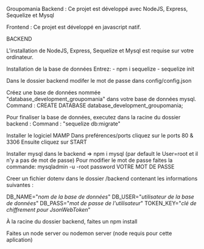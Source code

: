 Groupomania
Backend : Ce projet est développé avec NodeJS, Express, Sequelize et Mysql

Frontend : Ce projet est développé en javascript natif.

BACKEND

L'installation de NodeJS, Express, Sequelize et Mysql est requise sur votre ordinateur.

Installation de la base de données Entrez: - npm i sequelize - sequelize init

Dans le dossier backend modifer le mot de passe dans config/config.json

Créez une base de données nommée "database_development_groupomania" dans votre base de données mysql. Command : CREATE DATABASE database_development_groupomania;

Pour finaliser la base de données, executez dans la racine du dossier backend : Command : "sequelize db:migrate"

Installer le logiciel MAMP Dans preférences/ports cliquez sur le ports 80 & 3306 Ensuite cliquez sur START

Installer mysql dans le backend => npm i mysql (par default le User=root et il n'y a pas de mot de passe) Pour modifier le mot de passe faites la commande: mysqladmin -u -root password VOTRE MOT DE PASSE

Creer un fichier dotenv dans le dossier /backend contenant les informations suivantes :

DB_NAME="*nom de la base de données*"
DB_USER="*utilisateur de la base de données*"
DB_PASS="*mot de passe de l'utilisateur*"
TOKEN_KEY="*clé de chiffrement pour JsonWebToken*"

À la racine du dossier backend, faites un npm install

Faites un node server ou nodemon server (node requis pour cette aplication)